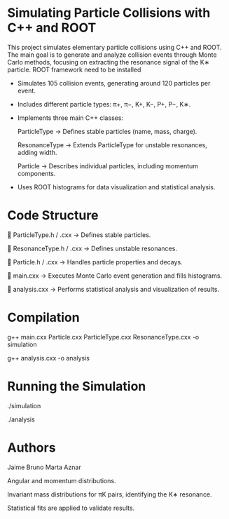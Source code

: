 # Simulating Particle Collisions with C++ and ROOT

This project simulates elementary particle collisions using C++ and ROOT. The main goal is to generate and analyze collision events through Monte Carlo methods, focusing on extracting the resonance signal of the K∗ particle. ROOT framework need to be installed

- Simulates 105 collision events, generating around 120 particles per event.
- Includes different particle types: π+, π−, K+, K−, P+, P−, K∗.
- Implements three main C++ classes:

    ParticleType → Defines stable particles (name, mass, charge).

    ResonanceType → Extends ParticleType for unstable resonances, adding width.

    Particle → Describes individual particles, including momentum components.

- Uses ROOT histograms for data visualization and statistical analysis.

# Code Structure

📌 ParticleType.h / .cxx → Defines stable particles.

📌 ResonanceType.h / .cxx → Defines unstable resonances.

📌 Particle.h / .cxx → Handles particle properties and decays.

📌 main.cxx → Executes Monte Carlo event generation and fills histograms.

📌 analysis.cxx → Performs statistical analysis and visualization of results.


# Compilation

g++ main.cxx Particle.cxx ParticleType.cxx ResonanceType.cxx -o simulation 

g++ analysis.cxx -o analysis 

# Running the Simulation

./simulation

./analysis

# Authors

Jaime Bruno
Marta Aznar



Angular and momentum distributions.

Invariant mass distributions for πK pairs, identifying the K∗ resonance.

Statistical fits are applied to validate results.

